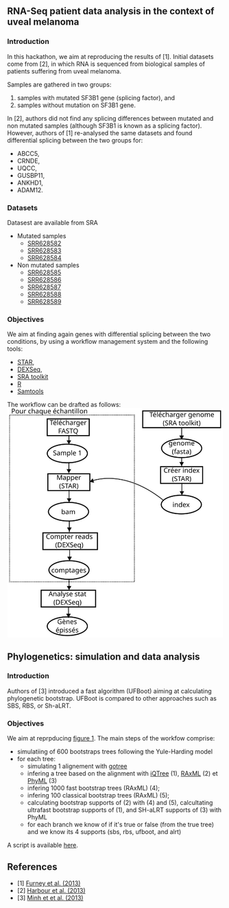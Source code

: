 ## RNA-Seq patient data analysis in the context of uveal melanoma

### Introduction
In this hackathon, we aim at reproducing the results of [1].
Initial datasets come from [2], in which RNA is sequenced from biological samples of patients suffering from uveal melanoma. 

Samples are gathered in two groups:
1. samples with mutated SF3B1 gene (splicing factor), and 
2. samples without mutation on SF3B1 gene. 

In [2], authors did not find any splicing differences between mutated and non mutated samples (although SF3B1 is known as a splicing factor).
However, authors of [1] re-analysed the same datasets and found differential splicing between the two groups for: 
* ABCC5, 
* CRNDE,
* UQCC,
* GUSBP11,
* ANKHD1,
* ADAM12.

### Datasets 

Datasest are available from SRA
* Mutated samples 
  * [SRR628582](https://www.ncbi.nlm.nih.gov/sra/?term=SRR628582)
  * [SRR628583](https://www.ncbi.nlm.nih.gov/sra/?term=SRR628583)
  * [SRR628584](https://www.ncbi.nlm.nih.gov/sra/?term=SRR628584)
* Non mutated samples 
  * [SRR628585](https://www.ncbi.nlm.nih.gov/sra/?term=SRR628585)
  * [SRR628586](https://www.ncbi.nlm.nih.gov/sra/?term=SRR628586)
  * [SRR628587](https://www.ncbi.nlm.nih.gov/sra/?term=SRR628587)
  * [SRR628588](https://www.ncbi.nlm.nih.gov/sra/?term=SRR628588)
  * [SRR628589](https://www.ncbi.nlm.nih.gov/sra/?term=SRR628589)

### Objectives

We aim at finding again genes with differential splicing between the two conditions, by using a workflow management system and the following tools:
* [STAR](https://github.com/alexdobin/STAR),
* [DEXSeq](http://bioconductor.org/packages/release/bioc/html/DEXSeq.html),
* [SRA toolkit](https://trace.ncbi.nlm.nih.gov/Traces/sra/sra.cgi?view=software)
* [R](https://cran.r-project.org/)
* [Samtools](http://www.htslib.org/download/)

The workflow can be drafted as follows:
![RNA Workflow](hackathon_1_workflow.svg)

## Phylogenetics: simulation and data analysis

### Introduction

Authors of [3] introduced a fast algorithm (UFBoot) aiming at calculating phylogenetic bootstrap. 
UFBoot is compared to other approaches such as SBS, RBS, or Sh-aLRT.

### Objectives

We aim at reprpducing [figure 1](https://www.ncbi.nlm.nih.gov/pmc/articles/PMC3670741/figure/mst024-F1). 
The main steps of the workfow comprise:
* simulatiing of 600 bootstraps trees following the Yule-Harding model
* for each tree:
  * simulating 1 alignement with [gotree](https://github.com/fredericlemoine/gotree)
  * infering a tree based on the alignment with [iQTree](http://www.iqtree.org/#download) (1), [RAxML](http://sco.h-its.org/exelixis/web/software/raxml/index.html) (2) et [PhyML](http://www.atgc-montpellier.fr/phyml/) (3)
  * infering 1000 fast bootstrap trees (RAxML) (4);
  * infering 100 classical bootstrap trees (RAxML) (5);
  * calculating bootstrap supports of (2) with (4) and (5), calcultating ultrafast bootstrap supports of (1), and SH-aLRT supports of (3) with PhyML
  * for each branch we know of if it's true or false (from the true tree) and we know its 4 supports (sbs, rbs, ufboot, and alrt)

A script is available [here](https://github.com/fredericlemoine/reprovirtuflow/blob/master/bootstrap/bash_pipeline.sh).

## References
* [1] [Furney et al. (2013)](https://www.ncbi.nlm.nih.gov/pubmed/23861464)
* [2] [Harbour et al. (2013)](https://www.ncbi.nlm.nih.gov/pubmed/23313955)
* [3] [Minh et et al. (2013)](https://www.ncbi.nlm.nih.gov/pmc/articles/PMC3670741/)
